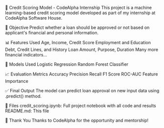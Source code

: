🏦 Credit Scoring Model - CodeAlpha Internship
This project is a machine learning-based credit scoring model developed as part of my internship at CodeAlpha Software House.

🚀 Objective
Predict whether a loan should be approved or not based on applicant's financial and personal information.

📊 Features Used
Age, Income, Credit Score
Employment and Education
Debt, Credit Lines, and History
Loan Amount, Purpose, Duration
Many more financial indicators...

🧠 Models Used
Logistic Regression
Random Forest Classifier

📈 Evaluation Metrics
Accuracy
Precision
Recall
F1 Score
ROC-AUC
Feature Importance

✅ Final Output
The model can predict loan approval on new input data using .predict() method.

📁 Files
credit_scoring.ipynb: Full project notebook with all code and results
README.md: This file

🙌 Thank You
Thanks to CodeAlpha for the opportunity and mentorship!
